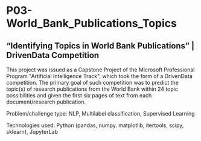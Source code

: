# P03-World_Bank_Publications_Topics
## “Identifying Topics in World Bank Publications” | DrivenData Competition

This project was issued as a Capstone Project of the Microsoft Professional Program "Artificial Intelligence Track", which took the form of a DrivenData competition. The primary goal of such competition was to predict the topic(s) of research publications from the World Bank within 24 topic possibilities and given the first six pages of text from each document/research publication.

Problem/challenge type: NLP, Multilabel classification, Supervised Learning

Technologies used: Python (pandas, numpy. matplotlib, itertools, scipy, sklearn), JupyterLab
